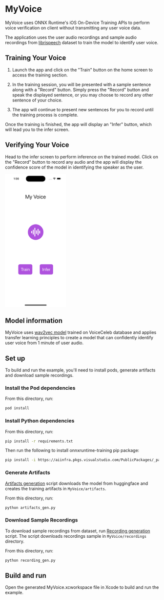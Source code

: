 # MyVoice
MyVoice uses ONNX Runtime's iOS On-Device Training APIs to perform voice verification on client without transmitting any user voice data.

The application uses the user audio recordings and sample audio recordings from [librispeech](https://huggingface.co/datasets/librispeech_asr) dataset to train the model to identify user voice. 

## Training Your Voice

1. Launch the app and click on the "Train" button on the home screen to access the training section.

2. In the training session, you will be presented with a sample sentence along with a "Record" button. Simply press the "Record" button and speak the displayed sentence, or you may choose to record any other sentence of your choice.

3. The app will continue to present new sentences for you to record until the training process is complete. 

Once the training is finished, the app will display an "Infer" button, which will lead you to the infer screen.

## Verifying Your Voice
Head to the infer screen to perform inference on the trained model. Click on the "Record" button to record any audio and the app will display the confidence score of the model in identifying the speaker as the user.


<img src="./screenshot.png" width="200" />

## Model information

MyVoice uses [wav2vec model](https://huggingface.co/superb/wav2vec2-base-superb-sid) trained on VoiceCeleb database and applies transfer learning principles to create a model that can confidently identify user voice from 1 minute of user audio.

## Set up
To build and run the example, you'll need to install pods, generate artifacts and download sample recordings.

### Install the Pod dependencies

From this directory, run:

```bash
pod install
```
### Install Python dependencies
From this directory, run:

```bash
pip install -r requirements.txt
```

Then run the following to install onnxruntime-training pip package:

```bash
pip install -i https://aiinfra.pkgs.visualstudio.com/PublicPackages/_packaging/ORT/pypi/simple/ onnxruntime-training-cpu
```

### Generate Artifacts
[Artifacts generation](./artifacts_gen.py) script downloads the model from huggingface and creates the training artifacts in `MyVoice/artifacts`. 

From this directory, run:

```bash
python artifacts_gen.py
```

### Download Sample Recordings
To download sample recordings from dataset, run [Recording generation](./recording_gen.py) script. The script downloads recordings sample in `MyVoice/recordings` directory. 

From this directory, run:

```bash
python recording_gen.py
```

## Build and run

Open the generated MyVoice.xcworkspace file in Xcode to build and run the example.